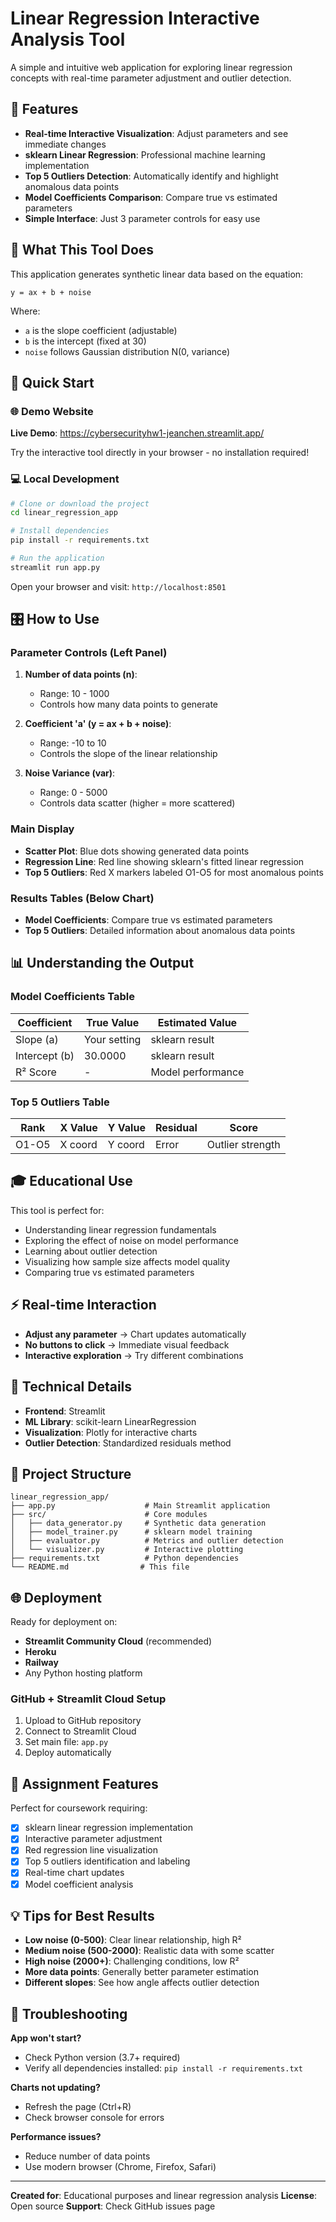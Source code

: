 # Linear Regression Interactive Analysis Tool

A simple and intuitive web application for exploring linear regression concepts with real-time parameter adjustment and outlier detection.

## 🌟 Features

- **Real-time Interactive Visualization**: Adjust parameters and see immediate changes
- **sklearn Linear Regression**: Professional machine learning implementation
- **Top 5 Outliers Detection**: Automatically identify and highlight anomalous data points
- **Model Coefficients Comparison**: Compare true vs estimated parameters
- **Simple Interface**: Just 3 parameter controls for easy use

## 🎯 What This Tool Does

This application generates synthetic linear data based on the equation:
```
y = ax + b + noise
```

Where:
- `a` is the slope coefficient (adjustable)
- `b` is the intercept (fixed at 30)
- `noise` follows Gaussian distribution N(0, variance)

## 🚀 Quick Start

### 🌐 Demo Website
**Live Demo**: https://cybersecurityhw1-jeanchen.streamlit.app/

Try the interactive tool directly in your browser - no installation required!

### 💻 Local Development
```bash
# Clone or download the project
cd linear_regression_app

# Install dependencies
pip install -r requirements.txt

# Run the application
streamlit run app.py
```

Open your browser and visit: `http://localhost:8501`

## 🎛️ How to Use

### Parameter Controls (Left Panel)
1. **Number of data points (n)**:
   - Range: 10 - 1000
   - Controls how many data points to generate

2. **Coefficient 'a' (y = ax + b + noise)**:
   - Range: -10 to 10
   - Controls the slope of the linear relationship

3. **Noise Variance (var)**:
   - Range: 0 - 5000
   - Controls data scatter (higher = more scattered)

### Main Display
- **Scatter Plot**: Blue dots showing generated data points
- **Regression Line**: Red line showing sklearn's fitted linear regression
- **Top 5 Outliers**: Red X markers labeled O1-O5 for most anomalous points

### Results Tables (Below Chart)
- **Model Coefficients**: Compare true vs estimated parameters
- **Top 5 Outliers**: Detailed information about anomalous data points

## 📊 Understanding the Output

### Model Coefficients Table
| Coefficient | True Value | Estimated Value |
|-------------|------------|-----------------|
| Slope (a) | Your setting | sklearn result |
| Intercept (b) | 30.0000 | sklearn result |
| R² Score | - | Model performance |

### Top 5 Outliers Table
| Rank | X Value | Y Value | Residual | Score |
|------|---------|---------|----------|-------|
| O1-O5 | X coord | Y coord | Error | Outlier strength |

## 🎓 Educational Use

This tool is perfect for:
- Understanding linear regression fundamentals
- Exploring the effect of noise on model performance
- Learning about outlier detection
- Visualizing how sample size affects model quality
- Comparing true vs estimated parameters

## ⚡ Real-time Interaction

- **Adjust any parameter** → Chart updates automatically
- **No buttons to click** → Immediate visual feedback
- **Interactive exploration** → Try different combinations

## 🔧 Technical Details

- **Frontend**: Streamlit
- **ML Library**: scikit-learn LinearRegression
- **Visualization**: Plotly for interactive charts
- **Outlier Detection**: Standardized residuals method

## 📁 Project Structure

```
linear_regression_app/
├── app.py                    # Main Streamlit application
├── src/                      # Core modules
│   ├── data_generator.py     # Synthetic data generation
│   ├── model_trainer.py      # sklearn model training
│   ├── evaluator.py          # Metrics and outlier detection
│   └── visualizer.py         # Interactive plotting
├── requirements.txt          # Python dependencies
└── README.md                # This file
```

## 🌐 Deployment

Ready for deployment on:
- **Streamlit Community Cloud** (recommended)
- **Heroku**
- **Railway**
- Any Python hosting platform

### GitHub + Streamlit Cloud Setup
1. Upload to GitHub repository
2. Connect to Streamlit Cloud
3. Set main file: `app.py`
4. Deploy automatically

## 🎯 Assignment Features

Perfect for coursework requiring:
- [x] sklearn linear regression implementation
- [x] Interactive parameter adjustment
- [x] Red regression line visualization
- [x] Top 5 outliers identification and labeling
- [x] Real-time chart updates
- [x] Model coefficient analysis

## 💡 Tips for Best Results

- **Low noise (0-500)**: Clear linear relationship, high R²
- **Medium noise (500-2000)**: Realistic data with some scatter
- **High noise (2000+)**: Challenging conditions, low R²
- **More data points**: Generally better parameter estimation
- **Different slopes**: See how angle affects outlier detection

## 🤔 Troubleshooting

**App won't start?**
- Check Python version (3.7+ required)
- Verify all dependencies installed: `pip install -r requirements.txt`

**Charts not updating?**
- Refresh the page (Ctrl+R)
- Check browser console for errors

**Performance issues?**
- Reduce number of data points
- Use modern browser (Chrome, Firefox, Safari)

---

**Created for**: Educational purposes and linear regression analysis
**License**: Open source
**Support**: Check GitHub issues page